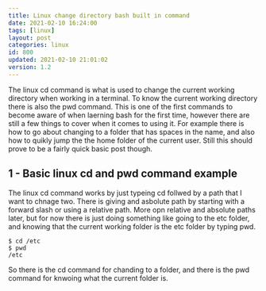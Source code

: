 ```yaml
---
title: Linux change directory bash built in command
date: 2021-02-10 16:24:00
tags: [linux]
layout: post
categories: linux
id: 800
updated: 2021-02-10 21:01:02
version: 1.2
---
```


The linux cd command is what is used to change the current working directory when working in a terminal. To know the current working directory there is also the pwd command. This is one of the first commands to become aware of when laerning bash for the first time, however there are still a few things to cover when it comes to using it. For example there is how to go about changing to a folder that has spaces in the name, and also how to quikly jump the the home folder of the current user. Still this should prove to be a fairly quick basic post though.

<!-- more -->

## 1 - Basic linux cd and pwd command example

The linux cd command works by just typeing cd follwed by a path that I want to chnage two. There is giving and asbolute path by starting with a forward slash or using a relative path. More opn relative and absolute paths later, but for now there is just doing something like going to the etc folder, and knowing that the current working folder is the etc folder by typing pwd.

```
$ cd /etc
$ pwd
/etc
```

So there is the cd command for chanding to a folder, and there is the pwd command for knwoing what the current folder is.